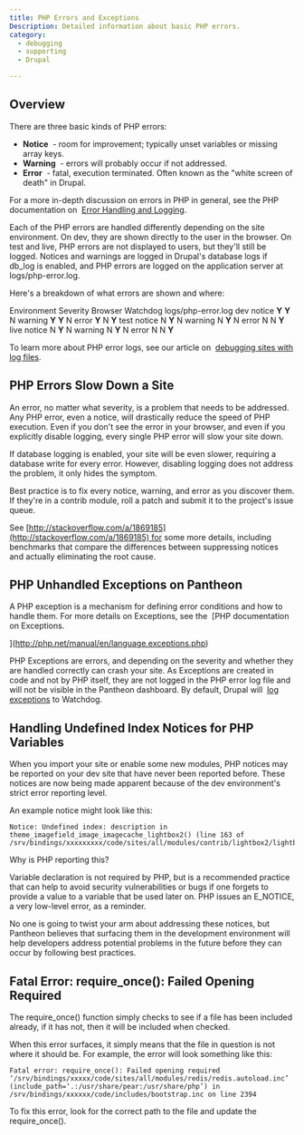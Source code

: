 ```yaml
---
title: PHP Errors and Exceptions
Description: Detailed information about basic PHP errors.  
category:
  - debugging
  - supporting
  - Drupal

---
```


## Overview

There are three basic kinds of PHP errors:

- **Notice**  - room for improvement; typically unset variables or missing array keys.
- **Warning**  - errors will probably occur if not addressed.
- **Error**  - fatal, execution terminated. Often known as the "white screen of death" in Drupal.

For a more in-depth discussion on errors in PHP in general, see the PHP documentation on  [Error Handling and Logging](http://www.php.net/manual/en/book.errorfunc.php).

Each of the PHP errors are handled differently depending on the site environment. On dev, they are shown directly to the user in the browser. On test and live, PHP errors are not displayed to users, but they'll still be logged. Notices and warnings are logged in Drupal's database logs if db\_log is enabled, and PHP errors are logged on the application server at logs/php-error.log.

Here's a breakdown of what errors are shown and where:

<thead>
		<tr>
			<th>Environment</th>
			<th>Severity</th>
			<th>Browser</th>
			<th>Watchdog</th>
			<th>logs/php-error.log</th>
		</tr>
	</thead><tbody>
		<tr>
			<td align="center" rowspan="3" style="vertical-align:middle;">dev</td>
			<td align="center">notice</td>
			<td align="center"><strong>Y</strong></td>
			<td align="center"><strong>Y</strong></td>
			<td align="center">N</td>
		</tr>
		<tr>
			<td align="center">warning</td>
			<td align="center"><strong>Y</strong></td>
			<td align="center"><strong>Y</strong></td>
			<td align="center">N</td>
		</tr>
		<tr>
			<td align="center" style="border-bottom:1px solid black;">error</td>
			<td align="center" style="border-bottom:1px solid black;"><strong>Y</strong></td>
			<td align="center" style="border-bottom:1px solid black;">N</td>
			<td align="center" style="border-bottom:1px solid black;"><strong>Y</strong></td>
		</tr>
		<tr>
			<td align="center" rowspan="3" style="vertical-align:middle;">test</td>
			<td align="center">notice</td>
			<td align="center">N</td>
			<td align="center"><strong>Y</strong></td>
			<td align="center">N</td>
		</tr>
		<tr>
			<td align="center">warning</td>
			<td align="center">N</td>
			<td align="center"><strong>Y</strong></td>
			<td align="center">N</td>
		</tr>
		<tr>
			<td align="center" style="border-bottom:1px solid black;">error</td>
			<td align="center" style="border-bottom:1px solid black;">N</td>
			<td align="center" style="border-bottom:1px solid black;">N</td>
			<td align="center" style="border-bottom:1px solid black;"><strong>Y</strong></td>
		</tr>
		<tr>
			<td align="center" rowspan="3" style="vertical-align:middle;">live</td>
			<td align="center">notice</td>
			<td align="center">N</td>
			<td align="center"><strong>Y</strong></td>
			<td align="center">N</td>
		</tr>
		<tr>
			<td align="center">warning</td>
			<td align="center">N</td>
			<td align="center"><strong>Y</strong></td>
			<td align="center">N</td>
		</tr>
		<tr>
			<td align="center">error</td>
			<td align="center">N</td>
			<td align="center">N</td>
			<td align="center"><strong>Y</strong></td>
		</tr>
	</tbody>

To learn more about PHP error logs, see our article on  [debugging sites with log files](/documentation/advanced-topics/debugging-sites-with-log-files/-debugging-sites-with-log-files).

## PHP Errors Slow Down a Site

An error, no matter what severity, is a problem that needs to be addressed. Any PHP error, even a notice, will drastically reduce the speed of PHP execution. Even if you don't see the error in your browser, and even if you explicitly disable logging, every single PHP error will slow your site down.  


If database logging is enabled, your site will be even slower, requiring a database write for every error. However, disabling logging does not address the problem, it only hides the symptom.


Best practice is to fix every notice, warning, and error as you discover them. If they're in a contrib module, roll a patch and submit it to the project's issue queue.  


See [http://stackoverflow.com/a/1869185](http://stackoverflow.com/a/1869185) for some more details, including benchmarks that compare the differences between suppressing notices and actually eliminating the root cause.

## PHP Unhandled Exceptions on Pantheon

​A PHP exception is a mechanism for defining error conditions and how to handle them. For more details on Exceptions, see the  [PHP documentation on Exceptions.  
​](http://php.net/manual/en/language.exceptions.php)  
PHP Exceptions are errors, and depending on the severity and whether they are handled correctly can crash your site. As Exceptions are created in code and not by PHP itself, they are not logged in the PHP error log file and will not be visible in the Pantheon dashboard. By default, Drupal will  [log exceptions](https://api.drupal.org/api/drupal/includes%21bootstrap.inc/function/watchdog_exception/7) to Watchdog.

## Handling Undefined Index Notices for PHP Variables

When you import your site or enable some new modules, PHP notices may be reported on your dev site that have never been reported before. These notices are now being made apparent because of the dev environment's strict error reporting level.

An example notice might look like this:

    Notice: Undefined index: description in theme_imagefield_image_imagecache_lightbox2() (line 163 of /srv/bindings/xxxxxxxxx/code/sites/all/modules/contrib/lightbox2/lightbox2.formatter.inc)..

Why is PHP reporting this?

Variable declaration is not required by PHP, but is a recommended practice that can help to avoid security vulnerabilities or bugs if one forgets to provide a value to a variable that be used later on. PHP issues an E\_NOTICE, a very low-level error, as a reminder.

No one is going to twist your arm about addressing these notices, but Pantheon believes that surfacing them in the development environment will help developers address potential problems in the future before they can occur by following best practices.

## Fatal Error: require\_once(): Failed Opening Required

The require\_once() function simply checks to see if a file has been included already, if it has not, then it will be included when checked.

When this error surfaces, it simply means that the file in question is not where it should be. For example, the error will look something like this:

    Fatal error: require_once(): Failed opening required ‘/srv/bindings/xxxxx/code/sites/all/modules/redis/redis.autoload.inc’ (include_path=‘.:/usr/share/pear:/usr/share/php’) in /srv/bindings/xxxxxx/code/includes/bootstrap.inc on line 2394

To fix this error, look for the correct path to the file and update the require\_once().
